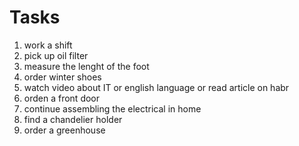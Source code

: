 #      Tasks

1. work a shift
2. pick up oil filter
3. measure the lenght of the foot
4. order winter shoes
5. watch video about IT or english language or read article on habr
6. orden a front door
7. continue assembling the electrical in home
8. find a chandelier holder
9. order a greenhouse
